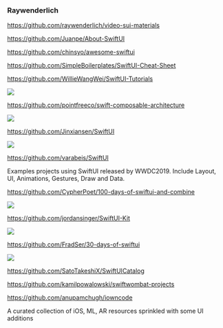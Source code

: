 ### Raywenderlich

https://github.com/raywenderlich/video-sui-materials

https://github.com/Juanpe/About-SwiftUI

https://github.com/chinsyo/awesome-swiftui

https://github.com/SimpleBoilerplates/SwiftUI-Cheat-Sheet

https://github.com/WillieWangWei/SwiftUI-Tutorials

![](https://github.com/WillieWangWei/SwiftUI-Tutorials/raw/master/preview-iOS.gif)

https://github.com/pointfreeco/swift-composable-architecture

![](https://camo.githubusercontent.com/e94db4a20fe650c6a27d45d2c2837731b408ee22/68747470733a2f2f6433726363646e33337274387a652e636c6f756466726f6e742e6e65742f636f6d706f7361626c652d6172636869746563747572652f64656d6f732e706e67)

https://github.com/Jinxiansen/SwiftUI

![](https://github.com/Jinxiansen/SwiftUI/raw/master/images/icon/banner.png)

https://github.com/varabeis/SwiftUI

Examples projects using SwiftUI released by WWDC2019. Include Layout, UI, Animations, Gestures, Draw and Data.

https://github.com/CypherPoet/100-days-of-swiftui-and-combine

![](https://github.com/CypherPoet/100-days-of-swiftui-and-combine/raw/master/day-016/projects/WeSplit/Screenshots/recording-1.gif)

https://github.com/jordansinger/SwiftUI-Kit

![](https://user-images.githubusercontent.com/110813/87210295-00806280-c2e3-11ea-91e3-4ea6da79f73e.png)

https://github.com/FradSer/30-days-of-swiftui

![](https://github.com/FradSer/30-days-of-swiftui/raw/master/docs/assets/images/github-social-preview.png)

https://github.com/SatoTakeshiX/SwiftUICatalog

https://github.com/kamilpowalowski/swiftwombat-projects

https://github.com/anupamchugh/iowncode

A curated collection of iOS, ML, AR resources sprinkled with some UI additions
